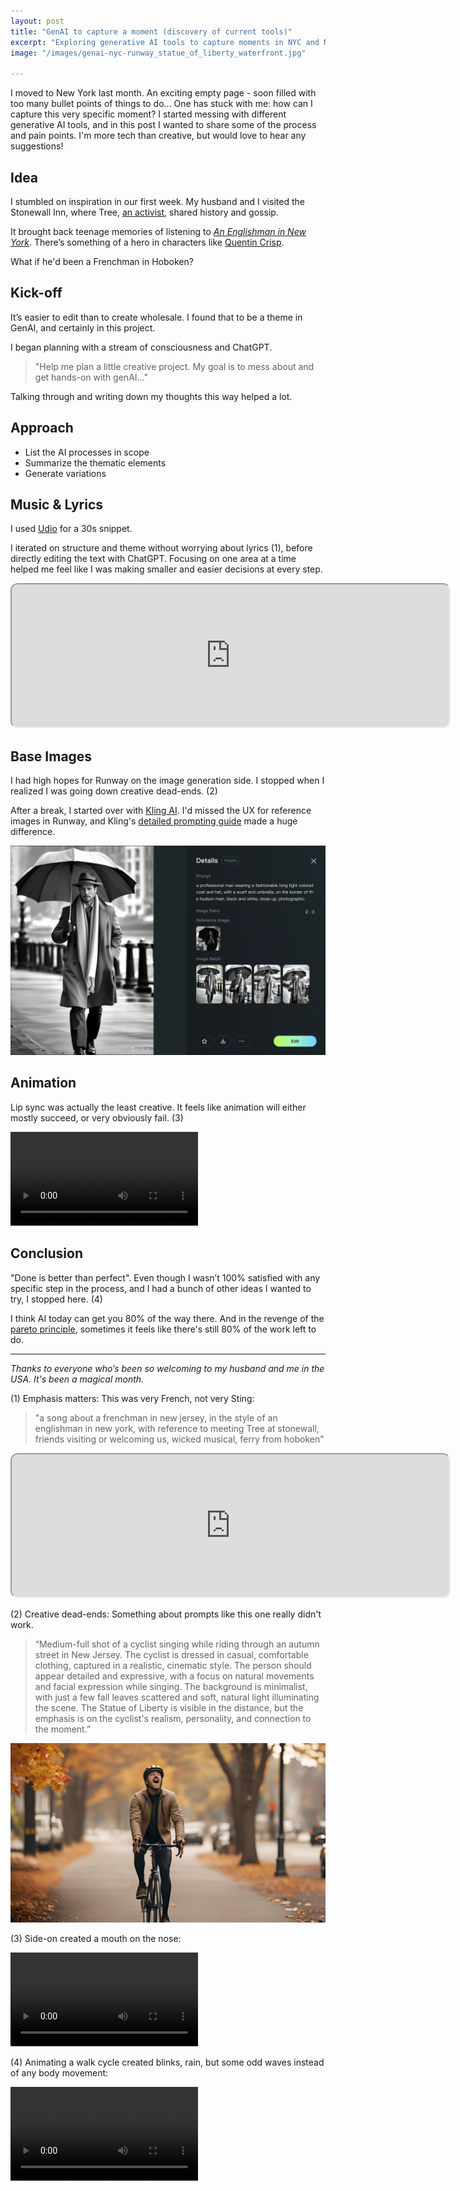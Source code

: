 ```yaml
---
layout: post
title: "GenAI to capture a moment (discovery of current tools)"
excerpt: "Exploring generative AI tools to capture moments in NYC and New Jersey - my first creative project using Runway, Udio, and Kling."
image: "/images/genai-nyc-runway_statue_of_liberty_waterfront.jpg"

---
```

I moved to New York last month. An exciting empty page - soon filled with too many bullet points of things to do... One has stuck with me: how can I capture this very specific moment? I started messing with different generative AI tools, and in this post I wanted to share some of the process and pain points. I'm more tech than creative, but would love to hear any suggestions!

## Idea
I stumbled on inspiration in our first week. My husband and I visited the Stonewall Inn, where Tree, [an activist](<https://punchdrink.com/articles/tree-sequoia-is-the-spirit-of-stonewall-inn-bar-nyc/)>), shared history and gossip. 

It brought back teenage memories of listening to *[An Englishman in New York](https://www.youtube.com/watch?v=d27gTrPPAyk)*. There’s something of a hero in characters like [Quentin Crisp](https://en.wikipedia.org/wiki/Quentin_Crisp). 

What if he'd been a Frenchman in Hoboken?

## Kick-off
It’s easier to edit than to create wholesale. I found that to be a theme in GenAI, and certainly in this project. 

I began planning with a stream of consciousness and ChatGPT. 
> "Help me plan a little creative project. My goal is to mess about and get hands-on with genAI…"

Talking through and writing down my thoughts this way helped a lot.

## Approach
- List the AI processes in scope
- Summarize the thematic elements
- Generate variations

## Music & Lyrics
I used [Udio](https://www.udio.com/home) for a 30s snippet.

I iterated on structure and theme without worrying about lyrics (1), before directly editing the text with ChatGPT. Focusing on one area at a time helped me feel like I was making smaller and easier decisions at every step.

<div class="responsive-iframe">
<iframe 
  src="https://www.udio.com/embed/s2VLZbpyZyK7ZcMyUeNBBz?embedVariant=default" 
  style="width:700px; height:228px; border-radius:12px;"
  sandbox="allow-scripts allow-same-origin allow-popups allow-presentation"
  loading="lazy"
></iframe>
</div>

## Base Images
I had high hopes for Runway on the image generation side. I stopped when I realized I was going down creative dead-ends. (2)

After a break, I started over with [Kling AI](https://klingai.com). I'd missed the UX for reference images in Runway, and Kling's [detailed prompting guide](https://docs.qingque.cn/d/home/eZQCtOj9fX_6cUjT_0yuk-yrL) made a huge difference.

![good result of a pedestrian](/images/genai-nyc-kling-walker.png)

## Animation
Lip sync was actually the least creative. It feels like animation will either mostly succeed, or very obviously fail. (3)

<div class="video-container">
  <video controls>
    <source src="{{ '/videos/genai-nyc-runway-lipsync.mp4' | relative_url }}" type="video/mp4">
    Your browser does not support the video tag.
  </video>
</div>

## Conclusion
"Done is better than perfect". Even though I wasn’t 100% satisfied with any specific step in the process, and I had a bunch of other ideas I wanted to try, I stopped here. (4)

I think AI today can get you 80% of the way there. And in the revenge of the [pareto principle](https://en.wikipedia.org/wiki/Pareto_principle), sometimes it feels like there's still 80% of the work left to do.

---

_Thanks to everyone who’s been so welcoming to my husband and me in the USA. It's been a magical month._

(1) Emphasis matters: This was very French, not very Sting:  
> "a song about a frenchman in new jersey, in the style of an englishman in new york, with reference to meeting Tree at stonewall, friends visiting or welcoming us, wicked musical, ferry from hoboken"

<div class="responsive-iframe">
<iframe 
src="https://www.udio.com/embed/7LKtzrHMMWx9c2c6UE2hbP?embedVariant=default" style="width:700px; height:228px; border-radius:12px;"
sandbox="allow-scripts allow-same-origin allow-popups allow-presentation"
loading="lazy"
></iframe>
</div>


(2) Creative dead-ends: Something about prompts like this one really didn't work. 
> “Medium-full shot of a cyclist singing while riding through an autumn street in New Jersey. The cyclist is dressed in casual, comfortable clothing, captured in a realistic, cinematic style. The person should appear detailed and expressive, with a focus on natural movements and facial expression while singing. The background is minimalist, with just a few fall leaves scattered and soft, natural light illuminating the scene. The Statue of Liberty is visible in the distance, but the emphasis is on the cyclist's realism, personality, and connection to the moment.”

![Suprisingly bad result of a biker](/images/genai-nyc-runway-biker.jpg)

(3) Side-on created a mouth on the nose:
<div class="video-container">
  <video controls>
    <source src="{{ '/videos/genai-nyc-lipsync-fail.mp4' | relative_url }}" type="video/mp4">
    Your browser does not support the video tag.
  </video>
</div>

(4) Animating a walk cycle created blinks, rain, but some odd waves instead of any body movement:
<div class="video-container">
  <video controls>
    <source src="{{ '/videos/genai-nyc-animation-fail.mp4' | relative_url }}" type="video/mp4">
    Your browser does not support the video tag.
  </video>
</div>
